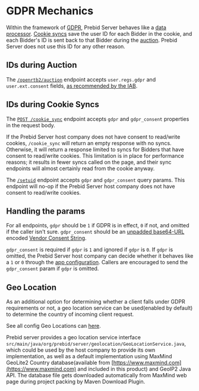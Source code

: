 # GDPR Mechanics

Within the framework of [GDPR](https://www.gdpreu.org/), Prebid Server behaves like a [data processor](https://www.gdpreu.org/the-regulation/key-concepts/data-controllers-and-processors/).
[Cookie syncs](./cookie-syncs.md) save the user ID for each Bidder in the cookie, and each Bidder's ID is sent back to that Bidder during the [auction](../endpoints/openrtb2/auction.md).
Prebid Server does not use this ID for any other reason.

## IDs during Auction

The [`/openrtb2/auction`](../endpoints/openrtb2/auction.md#gdpr) endpoint accepts `user.regs.gdpr` and `user.ext.consent` fields,
[as recommended by the IAB](https://iabtechlab.com/wp-content/uploads/2018/02/OpenRTB_Advisory_GDPR_2018-02.pdf).

## IDs during Cookie Syncs

The [`POST /cookie_sync`](../endpoints/cookieSync.md) endpoint accepts `gdpr` and `gdpr_consent` properties in the request body.

If the Prebid Server host company does not have consent to read/write cookies, `/cookie_sync` will return an empty response with no syncs.
Otherwise, it will return a response limited to syncs for Bidders that have consent to read/write cookies.
This limitation is in place for performance reasons; it results in fewer syncs called on the page, and their
sync endpoints will almost certainly read from the cookie anyway.

The [`/setuid`](../endpoints/setuid.md) endpoint accepts `gdpr` and `gdpr_consent` query params. This endpoint
will no-op if the Prebid Server host company does not have consent to read/write cookies.

## Handling the params

For all endpoints, `gdpr` should be `1` if GDPR is in effect, `0` if not, and omitted if the caller isn't sure.
`gdpr_consent` should be an [unpadded base64-URL](https://tools.ietf.org/html/rfc4648#page-7) encoded [Vendor Consent String](https://github.com/InteractiveAdvertisingBureau/GDPR-Transparency-and-Consent-Framework/blob/master/Consent%20string%20and%20vendor%20list%20formats%20v1.1%20Final.md#vendor-consent-string-format-).

`gdpr_consent` is required if `gdpr` is `1` and ignored if `gdpr` is `0`. If `gdpr` is omitted, the Prebid Server
host company can decide whether it behaves like a `1` or `0` through the [app configuration](./configuration.md).
Callers are encouraged to send the `gdpr_consent` param if `gdpr` is omitted.

## Geo Location

As an additional option for determining whether a client falls under GDPR requirements or not,
a geo location service can be used(enabled by default) to determine the country of incoming client request.

See all config Geo Locations can [here](https://github.com/prebid/prebid-server-java/blob/1e3d209fbdbaf112f5c4535e9aa18c3974170991/docs/config-app.md#geo-location).

Prebid server provides a geo location service interface `src/main/java/org/prebid/server/geolocation/GeoLocationService.java`, 
which could be used by the host company to provide its own implementation, as well as a default implementation using 
MaxMind GeoLite2 Country database(available from [https://www.maxmind.com](https://www.maxmind.com) and included in this product)
and GeoIP2 Java API. The database file gets downloaded automatically from MaxMind web page during project packing
by Maven Download Plugin.

